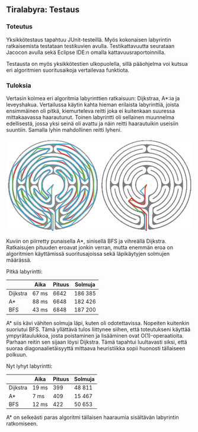 ## Tiralabyra: Testaus

### Toteutus

Yksikkötestaus tapahtuu JUnit-testeillä. Myös kokonaisen
labyrintin ratkaisemista testataan testikuvien avulla. Testikattavuutta
seurataan Jacocon avulla sekä Eclipse IDE:n omalla kattavuusraportoinnilla.

Testausta on myös yksikkötestien ulkopuolella, sillä pääohjelma voi kutsua
eri algoritmien suoritusaikoja vertailevaa funktiota.

### Tuloksia

Vertasin kolmea eri algoritmia labyrinttien ratkaisuun: Dijkstraa, A*:ia ja
leveyshakua. Vertailussa käytin kahta hieman erilaista labyrinttiä, joista
ensimmäinen oli pitkä, kiemurteleva reitti joka ei kuitenkaan suuressa
mittakaavassa haarautunut. Toinen labyrintti oli sellainen muunnelma
edellisestä, jossa yksi seinä oli avattu ja näin reitti haarautuikin
useisiin suuntiin. Samalla lyhin mahdollinen reitti lyheni.

![testilabyrintit](labyrintit.png)

Kuviin on piirretty punaisella A*, sinisellä BFS ja vihreällä Dijkstra.
Ratkaisujen pituuden eroavat jonkin verran, mutta enemmän eroa on algoritmien
käyttämissä suoritusajoissa sekä läpikäytyjen solmujen määrässä.

Pitkä labyrintti:

|         | Aika   | Pituus  | Solmuja  |
|---------|--------|---------|----------|
|Dijkstra | 67 ms  | 6642    | 186 385  |
|A*       | 88 ms  | 6648    | 182 426  |
|BFS      | 43 ms  | 6848    | 187 200  |

A* siis kävi vähiten solmuja läpi, kuten oli odotettavissa. Nopeiten kuitenkin
suoriutui BFS. Tämä yllättävä tulos liittynee siihen, että toteutukseni käyttää
ympyrätaulukkoa, josta poistaminen ja lisääminen ovat O(1)-operaatioita.
Parhaan reitin sen sijaan löysi Dijkstra. Tämä tapahtui luultavasti siksi, että
suoraa diagonaalietäisyyttä mittaava heuristiikka sopii huonosti tällaiseen
polkuun.

Nyt lyhyt labyrintti:

|         | Aika   | Pituus  | Solmuja  |
|---------|--------|---------|----------|
|Dijkstra | 19 ms  | 399     | 48 811   |
|A*       | 7 ms   | 409     | 15 467   |
|BFS      | 12 ms  | 422     | 50 653   |

A* on selkeästi paras algoritmi tällaisen haaraumia sisältävän labyrintin ratkomiseen.